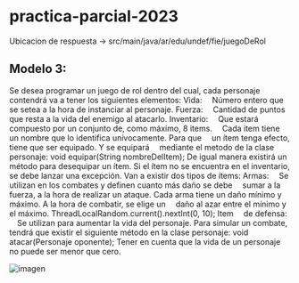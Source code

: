 # practica-parcial-2023

Ubicacion de respuesta -> src/main/java/ar/edu/undef/fie/juegoDeRol

## Modelo 3: 
Se desea programar un juego de rol dentro del cual, cada personaje contendrá va a tener los siguientes elementos:
Vida:  Número entero que se setea a la hora de instanciar al personaje.
Fuerza:  Cantidad de puntos que resta a la vida del enemigo al atacarlo.
Inventario:  Que estará compuesto por un conjunto de, como máximo, 8 items.  Cada item tiene un nombre que lo identifica unívocamente. Para que  un ítem tenga efecto, tiene que ser equipado. Y se equipará  mediante el metodo de la clase personaje:
void equipar(String nombreDelItem);
De igual manera existirá un método para desequipar un ítem. Si el ítem no se encuentra en el inventario, se debe lanzar una excepción.
Van a existir dos tipos de ítems:
Armas:  Se utilizan en los combates y definen cuanto más daño se debe  sumar a la fuerza, a la hora de realizar un ataque. Cada arma tiene un daño mínimo y máximo. A la hora de combatir, se elige un  daño al azar entre el mínimo y el máximo.
ThreadLocalRandom.current().nextInt(0, 10);
Item  de defensa:  Se utilizan para aumentar la vida del personaje.
Para simular un combate, tendrá que existir el siguiente método en la clase personaje:
void atacar(Personaje oponente);
Tener en cuenta que la vida de un personaje no puede ser menor que cero.

![imagen](https://github.com/AgustinPala/practica-parcial-2023/assets/70532259/b2b329f7-e70a-4a2d-93d7-c54ab6cb52ad)
